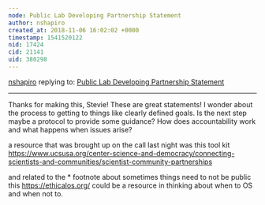 ```yaml
---
node: Public Lab Developing Partnership Statement
author: nshapiro
created_at: 2018-11-06 16:02:02 +0000
timestamp: 1541520122
nid: 17424
cid: 21141
uid: 380298
---
```




[nshapiro](../profile/nshapiro) replying to: [Public Lab Developing Partnership Statement](../notes/stevie/10-29-2018/public-lab-developing-partnership-statement)

----
Thanks for making this, Stevie! These are great statements! I wonder about the process to getting to things like clearly defined goals. Is the next step maybe a protocol to provide some guidance? How does accountability work and what happens when issues arise? 

a resource that was brought up on the call last night was this tool kit https://www.ucsusa.org/center-science-and-democracy/connecting-scientists-and-communities/scientist-community-partnerships

and related to the * footnote about sometimes things need to not be public this https://ethicalos.org/ could be a resource in thinking about when to OS and when not to. 